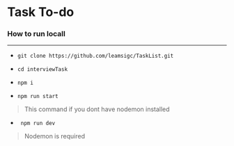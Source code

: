 # Task To-do

### How to run locall
----------
- ` git clone https://github.com/leamsigc/TaskList.git `

- `cd interviewTask `

- `npm i `

- `npm run start`

> This command if you dont have nodemon installed 

- ` npm run dev`
> Nodemon is required
